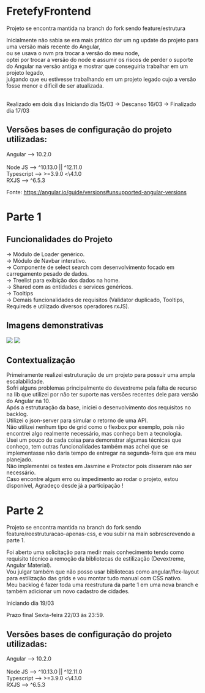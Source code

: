# FretefyFrontend

Projeto se encontra mantida na branch do fork sendo feature/estrutura

Inicialmente não sabia se era mais prático dar um ng update do projeto para uma versão mais recente do Angular,<br/> ou se usava o nvm pra trocar a versão do meu node,<br/> optei por trocar a versão do node e assumir os riscos de perder o suporte do Angular na versão antiga e mostrar que conseguiria trabalhar em um projeto legado,<br/> julgando que eu estivesse trabalhando em um projeto legado cujo a versão fosse menor e dificil de ser atualizada.

<br/>
Realizado em dois dias
Iniciando dia 15/03 -> Descanso 16/03 -> Finalizado dia 17/03

## Versões bases de configuração do projeto utilizadas:

Angular 	-->		10.2.0 	
<br/>
Node JS 	-->  		^10.13.0 || ^12.11.0
<br/>
Typescript 	--> 		>=3.9.0 <\4.1.0	
<br/>
RXJS 		-->		^6.5.3

Fonte: https://angular.io/guide/versions#unsupported-angular-versions


# Parte 1

## Funcionalidades do Projeto

-> Módulo de Loader genérico.
<br/>
-> Módulo de Navbar interativo.
<br/>
-> Componente de select search com desenvolvimento focado em carregamento pesado de dados.
<br/>
-> Treelist para exibição dos dados na home.
<br/>
-> Shared com as entidades e services genéricos.
<br/>
-> Tooltips
<br/>
-> Demais funcionalidades de requisitos (Validator duplicado, Tooltips, Requireds e utilizado diversos operadores rxJS).
<br/>

## Imagens demonstrativas

<img src="/tela_home.png">

<img src="/tela_cadastro.png">

## Contextualização

Primeiramente realizei estruturação de um projeto para possuir uma ampla escalabilidade.
<br/>
Sofri alguns problemas principalmente do devextreme pela falta de recurso na lib que utilizei por não ter suporte nas versões recentes dele para versão do Angular na 10.
<br/>
Após a estruturação da base, iniciei o desenvolvimento dos requisitos no backlog.
<br/>
Utilizei o json-server para simular o retorno de uma API.
<br/>
Não utilizei nenhum tipo de grid como o flexbox por exemplo, pois não encontrei algo realmente necessário, mas conheço bem a tecnologia.
<br/>
Usei um pouco de cada coisa para demonstrar algumas técnicas que conheço, tem outras funcionalidades também mas achei que se implementasse não daria tempo de entregar na segunda-feira que era meu planejado.
<br/>
Não implementei os testes em Jasmine e Protector pois disseram não ser necessário.
<br/>
Caso encontre algum erro ou impedimento ao rodar o projeto, estou disponível, Agradeço desde já a participação !


# Parte 2

Projeto se encontra mantida na branch do fork sendo feature/reestruturacao-apenas-css, e vou subir na main sobrescrevendo a parte 1.

Foi aberto uma solicitação para medir mais conhecimento tendo como requisito técnico a remoção da bibliotecas de estilização (Devextreme, Angular Material).<br/>
Vou julgar também que não posso usar bibliotecas como angular/flex-layout para estilização das grids e vou montar tudo manual com CSS nativo.<br/>
Meu backlog é fazer toda uma reestrutura da parte 1 em uma nova branch e também adicionar um novo cadastro de cidades.
<br/>

Iniciando dia 19/03

Prazo final Sexta-feira 22/03 às 23:59.

## Versões bases de configuração do projeto utilizadas:

Angular 	-->		10.2.0 	
<br/>
Node JS 	-->  		^10.13.0 || ^12.11.0
<br/>
Typescript 	--> 		>=3.9.0 <\4.1.0	
<br/>
RXJS 		-->		^6.5.3

